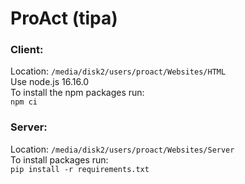 # ProAct (tipa)
### Client:
Location: ```/media/disk2/users/proact/Websites/HTML```\
Use node.js 16.16.0\
To install the npm packages run:\
```npm ci```
### Server:
Location: ```/media/disk2/users/proact/Websites/Server```\
To install packages run:\
```pip install -r requirements.txt```

